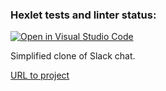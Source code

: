 ### Hexlet tests and linter status:
[![Open in Visual Studio Code](https://open.vscode.dev/badges/open-in-vscode.svg)](https://open.vscode.dev/organization/repository)

Simplified clone of Slack chat.

[URL to project](https://young-chamber-45928.herokuapp.com/)